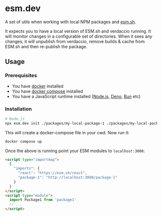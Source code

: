 # esm.dev

A set of utils when working with local NPM packages and [esm.sh](https://esm.sh/).

It expects you to have a local version of ESM.sh and verdaccio running. It will monitor changes in a configurable set of directories. When it sees any changes, it will unpublish from verdaccio, remove builds & cache from ESM.sh and then re-publish the package.

## Usage

### Prerequisites

- You have [docker](https://www.docker.com/) installed
- You have [docker compose](https://docs.docker.com/compose/) installed
- You have a JavaScript runtime installed ([Node.js](https://nodejs.org/), [Deno](https://deno.com/), [Bun](https://bun.sh/) etc)

### Installation

```bash
# Node.js
npx esm.dev init ./packages/my-local-package-1 ./packages/my-local-package-2 ...
```

This will create a docker-compose file in your cwd. Now run it:

```bash
docker compose up
```

Once the above is running point your ESM modules to `localhost:3000`:

```html
<script type="importmap">
  {
    "imports": {
      "react": "https://esm.sh/react",
      "package-1": "http://localhost:3000/package-1"
    }
  }
</script>
<script type="module">
  import Package1 from 'package1'
  // ...
</script>
```
